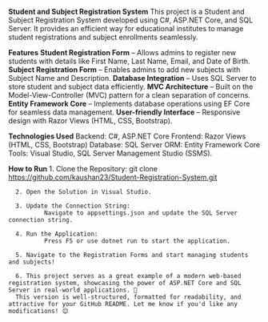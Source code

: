 **Student and Subject Registration System**
        This project is a Student and Subject Registration System developed using C#, ASP.NET Core, and SQL Server. It provides an efficient way for educational institutes to manage student registrations and subject enrollments seamlessly.

**Features**
      **Student Registration Form** – Allows admins to register new students with details like First Name, Last Name, Email, and Date of Birth.
      **Subject Registration Form** – Enables admins to add new subjects with Subject Name and Description.
      **Database Integration** – Uses SQL Server to store student and subject data efficiently.
      **MVC Architecture** – Built on the Model-View-Controller (MVC) pattern for a clean separation of concerns.
      **Entity Framework Core** – Implements database operations using EF Core for seamless data management.
      **User-friendly Interface** – Responsive design with Razor Views (HTML, CSS, Bootstrap).
      
**Technologies Used**
      Backend: C#, ASP.NET Core
      Frontend: Razor Views (HTML, CSS, Bootstrap)
      Database: SQL Server
      ORM: Entity Framework Core
      Tools: Visual Studio, SQL Server Management Studio (SSMS).
      
**How to Run**
      1. Clone the Repository:
              git clone https://github.com/kaushan23/Student-Registration-System.git

      2. Open the Solution in Visual Studio.

      3. Update the Connection String:
              Navigate to appsettings.json and update the SQL Server connection string.

      4. Run the Application:
              Press F5 or use dotnet run to start the application.

      5. Navigate to the Registration Forms and start managing students and subjects!

      6. This project serves as a great example of a modern web-based registration system, showcasing the power of ASP.NET Core and SQL Server in real-world applications. 🚀
      This version is well-structured, formatted for readability, and attractive for your GitHub README. Let me know if you'd like any modifications! 😊
